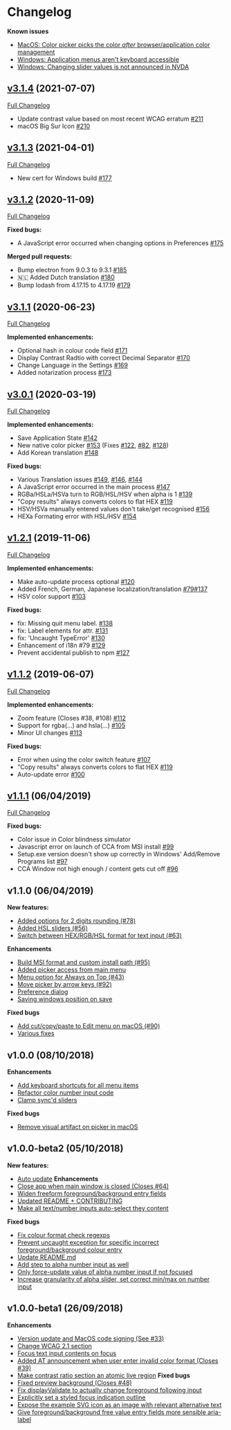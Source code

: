 # Changelog
**Known issues**
- [MacOS: Color picker picks the color *after* browser/application color management](https://github.com/ThePacielloGroup/CCAe/issues/76)
- [Windows: Application menus aren't keyboard accessible](https://github.com/ThePacielloGroup/CCAe/issues/49)
- [Windows: Changing slider values is not announced in NVDA](https://github.com/ThePacielloGroup/CCAe/issues/37)

## [v3.1.4](https://github.com/ThePacielloGroup/CCAe/tree/v3.1.4) (2021-07-07)

[Full Changelog](https://github.com/ThePacielloGroup/CCAe/compare/v3.1.3...v3.1.4)

- Update contrast value based on most recent WCAG erratum [\#211](https://github.com/ThePacielloGroup/CCAe/pull/211)
- macOS Big Sur Icon [\#210](https://github.com/ThePacielloGroup/CCAe/issues/210)

## [v3.1.3](https://github.com/ThePacielloGroup/CCAe/tree/v3.1.3) (2021-04-01)

[Full Changelog](https://github.com/ThePacielloGroup/CCAe/compare/v3.1.2...v3.1.3)

- New cert for Windows build [\#177](https://github.com/ThePacielloGroup/CCAe/issues/177)

## [v3.1.2](https://github.com/ThePacielloGroup/CCAe/tree/v3.1.2) (2020-11-09)

[Full Changelog](https://github.com/ThePacielloGroup/CCAe/compare/v3.1.1...v3.1.2)

**Fixed bugs:**

- A JavaScript error occurred when changing options in Preferences [\#175](https://github.com/ThePacielloGroup/CCAe/issues/175)

**Merged pull requests:**

- Bump electron from 9.0.3 to 9.3.1 [\#185](https://github.com/ThePacielloGroup/CCAe/pull/185)
- 🇳🇱 Added Dutch translation [\#180](https://github.com/ThePacielloGroup/CCAe/pull/180)
- Bump lodash from 4.17.15 to 4.17.19 [\#179](https://github.com/ThePacielloGroup/CCAe/pull/179)

## [v3.1.1](https://github.com/ThePacielloGroup/CCAe/tree/v3.1.1) (2020-06-23)

[Full Changelog](https://github.com/ThePacielloGroup/CCAe/compare/v3.0.1...v3.1.1)

**Implemented enhancements:**

- Optional hash in colour code field [\#171](https://github.com/ThePacielloGroup/CCAe/issues/171)
- Display Contrast Radtio with correct Decimal Separator [\#170](https://github.com/ThePacielloGroup/CCAe/issues/170)
- Change Language in the Settings [\#169](https://github.com/ThePacielloGroup/CCAe/issues/169)
- Added notarization process [\#173](https://github.com/ThePacielloGroup/CCAe/pull/173)

## [v3.0.1](https://github.com/ThePacielloGroup/CCAe/tree/v3.0.1) (2020-03-19)

[Full Changelog](https://github.com/ThePacielloGroup/CCAe/compare/v1.2.1...v3.0.1)

**Implemented enhancements:**

- Save Application State [\#142](https://github.com/ThePacielloGroup/CCAe/issues/142)
- New native color picker [\#153](https://github.com/ThePacielloGroup/CCAe/pull/153) (Fixes [\#122](https://github.com/ThePacielloGroup/CCAe/issues/122), [\#82](https://github.com/ThePacielloGroup/CCAe/issues/82), [\#128](https://github.com/ThePacielloGroup/CCAe/issues/128))
- Add Korean translation [\#148](https://github.com/ThePacielloGroup/CCAe/pull/148)

**Fixed bugs:**

- Various Translation issues [\#149](https://github.com/ThePacielloGroup/CCAe/issues/149), [\#146](https://github.com/ThePacielloGroup/CCAe/issues/146), [\#144](https://github.com/ThePacielloGroup/CCAe/pull/144)
- A JavaScript error occurred in the main process [\#147](https://github.com/ThePacielloGroup/CCAe/issues/147)
- RGBa/HSLa/HSVa turn to RGB/HSL/HSV when alpha is 1 [\#139](https://github.com/ThePacielloGroup/CCAe/issues/139)
- "Copy results" always converts colors to flat HEX [\#119](https://github.com/ThePacielloGroup/CCAe/issues/119)
- HSV/HSVa manually entered values don't take/get recognised [\#156](https://github.com/ThePacielloGroup/CCAe/issues/156)
- HEXa Formating error with HSL/HSV [\#154](https://github.com/ThePacielloGroup/CCAe/issues/154)


## [v1.2.1](https://github.com/ThePacielloGroup/CCAe/tree/v1.2.1) (2019-11-06)

[Full Changelog](https://github.com/ThePacielloGroup/CCAe/compare/v1.1.2...v1.2.1)

**Implemented enhancements:**

- Make auto-update process optional [\#120](https://github.com/ThePacielloGroup/CCAe/issues/120)
- Added French, German, Japanese localization/translation [\#79](https://github.com/ThePacielloGroup/CCAe/issues/79)[\#137](https://github.com/ThePacielloGroup/CCAe/issues/137)
- HSV color support [\#103](https://github.com/ThePacielloGroup/CCAe/issues/103)

**Fixed bugs:**

- fix: Missing quit menu label. [\#138](https://github.com/ThePacielloGroup/CCAe/pull/138)
- fix: Label elements for attr. [\#131](https://github.com/ThePacielloGroup/CCAe/pull/131)
- fix: 'Uncaught TypeError' [\#130](https://github.com/ThePacielloGroup/CCAe/pull/130)
- Enhancement of i18n \#79 [\#129](https://github.com/ThePacielloGroup/CCAe/pull/129)
- Prevent accidental publish to npm [\#127](https://github.com/ThePacielloGroup/CCAe/pull/127)

## [v1.1.2](https://github.com/ThePacielloGroup/CCAe/tree/v1.1.2) (2019-06-07)
[Full Changelog](https://github.com/ThePacielloGroup/CCAe/compare/v1.1.1...v1.1.2)

**Implemented enhancements:**

- Zoom feature \(Closes \#38, \#108\) [\#112](https://github.com/ThePacielloGroup/CCAe/pull/112)
- Support for rgba\(...\) and hsla\(...\) [\#105](https://github.com/ThePacielloGroup/CCAe/issues/105)
- Minor UI changes [\#113](https://github.com/ThePacielloGroup/CCAe/issues/113)

**Fixed bugs:**

- Error when using the color switch feature [\#107](https://github.com/ThePacielloGroup/CCAe/issues/107)
- "Copy results" always converts colors to flat HEX [\#119](https://github.com/ThePacielloGroup/CCAe/issues/119)
- Auto-update error [\#100](https://github.com/ThePacielloGroup/CCAe/issues/100)

## [v1.1.1](https://github.com/ThePacielloGroup/CCAe/tree/v1.1.1) (06/04/2019)

[Full Changelog](https://github.com/ThePacielloGroup/CCAe/compare/v1.1.0...v1.1.1)

**Fixed bugs:**

- Color issue in Color blindness simulator
- Javascript error on launch of CCA from MSI install [\#99](https://github.com/ThePacielloGroup/CCAe/issues/99)
- Setup.exe version doesn't show up correctly in Windows' Add/Remove Programs list [\#97](https://github.com/ThePacielloGroup/CCAe/issues/97)
- CCA Window not high enough / content gets cut off [\#96](https://github.com/ThePacielloGroup/CCAe/issues/96)

## v1.1.0 (06/04/2019)
**New features:**
- [Added options for 2 digits rounding (#78)](https://github.com/ThePacielloGroup/CCAe/commit/434368fcc4d9e6f4034f957aa517fa4e89b34384)
- [Added HSL sliders (#56)](https://github.com/ThePacielloGroup/CCAe/commit/eadfcbb95c5c504d59abd45d792d781bea480b02)
- [Switch between HEX/RGB/HSL format for text input (#63)](https://github.com/ThePacielloGroup/CCAe/commit/a4e92231fd8646fc0445db372682a9a8314ddad5)

**Enhancements**
- [Build MSI format and custom install path (#95)](https://github.com/ThePacielloGroup/CCAe/commit/34d8000586aa4ae31b2f406bb9ad84bf93da19c4)
- [Added picker access from main menu](https://github.com/ThePacielloGroup/CCAe/commit/a65001dcca8221352e77fe2d00d131ac6c4840c9)
- [Menu option for Always on Top (#43)](https://github.com/ThePacielloGroup/CCAe/commit/8613f5887da34eb9bc9962cb4610acc5b6efb7c5)
- [Move picker by arrow keys (#92)](https://github.com/ThePacielloGroup/CCAe/commit/a60833f1a95d87180b022de480cde0aa7e40c130)
- [Preference dialog](https://github.com/ThePacielloGroup/CCAe/commit/53116f3eb9366dc9fa780194442a591b0a2d82e1)
- [Saving windows position on save](https://github.com/ThePacielloGroup/CCAe/commit/dd74afa88b918bc45ef7dd75b81cea2c55cb22a6)

**Fixed bugs**
- [Add cut/copy/paste to Edit menu on macOS (#90)](https://github.com/ThePacielloGroup/CCAe/commit/edd70683ed57cf328f61420682f73f6767447c73)
- [Various fixes](https://github.com/ThePacielloGroup/CCAe/commit/803560ee2cf5d25fbbf354ec2ff0e14fdf327857)

## v1.0.0 (08/10/2018)
**Enhancements**
- [Add keyboard shortcuts for all menu items](https://github.com/ThePacielloGroup/CCAe/commit/75a5b4955b7061888bc01b46b8ecca3b018ce50c)
- [Refactor color number input code](https://github.com/ThePacielloGroup/CCAe/commit/c817604eca8068d125e25b175a6c59b185bc195f)
- [Clamp sync'd sliders](https://github.com/ThePacielloGroup/CCAe/commit/835e2d6a0ef143ffd614d84a5184db9926afacfc)

**Fixed bugs**
- [Remove visual artifact on picker in macOS](https://github.com/ThePacielloGroup/CCAe/commit/6383c1a0f963c4f690dba0fb5ad889451af42416)

## v1.0.0-beta2 (05/10/2018)
**New features:**
- [Auto update](https://github.com/ThePacielloGroup/CCAe/commit/57f8d6a422cdafe33370182d9317c12b61804102)
**Enhancements**
- [Close app when main window is closed (Closes #64)](https://github.com/ThePacielloGroup/CCAe/commit/eb61988f462db9f8c6770ce3933046e4226b31bf)
- [Widen freeform foreground/background entry fields](https://github.com/ThePacielloGroup/CCAe/commit/30b26f197afaaad24e5a3d6535baa4df965d5545)
- [Updated README + CONTRIBUTING](https://github.com/ThePacielloGroup/CCAe/commit/d28eb30f90baf9b7e4623b398565f1d8a1c37564)
- [Make all text/number inputs auto-select they content](https://github.com/ThePacielloGroup/CCAe/commit/34bbd5f7e194f9a4bad62da3488042644ab3bc6b)

**Fixed bugs**
- [Fix colour format check regexps](https://github.com/ThePacielloGroup/CCAe/commit/158b7f32220091e0dbfd4d19dbaba626aff8ea6a)
- [Prevent uncaught exception for specific incorrect foreground/background colour entry](https://github.com/ThePacielloGroup/CCAe/commit/1b225aeaba0136cf79da36e8a3c6091b9838960e)
- [Update README.md](https://github.com/ThePacielloGroup/CCAe/commit/f8ee06562a8b87b4f6852cb9552cf687ba920e7a)
- [Add step to alpha number input as well](https://github.com/ThePacielloGroup/CCAe/commit/838d0e0dda4eaf724577fb50c1a6a693147119c0)
- [Only force-update value of alpha number input if not focused](https://github.com/ThePacielloGroup/CCAe/commit/293f3a1934a45319e49244f3017cf5d51dfddbdf)
- [Increase granularity of alpha slider, set correct min/max on number input](https://github.com/ThePacielloGroup/CCAe/commit/544f3dd74376e598a2e86820033678797b6757c9)

## v1.0.0-beta1 (26/09/2018)

**Enhancements**
- [Version update and MacOS code signing (See #33)](https://github.com/ThePacielloGroup/CCAe/commit/ca0408675ea3134088d38abc47f25560abe0fc6f)
- [Change WCAG 2.1 section](https://github.com/ThePacielloGroup/CCAe/commit/a64266049e168cdaa0024b238e7d268c7dedbb2a)
- [Focus text input contents on focus](https://github.com/ThePacielloGroup/CCAe/commit/5ed33fb9925d17d583995dbe66e35fef8a763dba)
- [Added AT announcement when user enter invalid color format (Closes #39)](https://github.com/ThePacielloGroup/CCAe/commit/0b12a3463c82b5166a3ff8202893232f02b8bdaa)
- [Make contrast ratio section an atomic live region](https://github.com/ThePacielloGroup/CCAe/commit/8b3e3ebb11bf8d87526615afca8a807f5ffd4aec)
**Fixed bugs**
- [Fixed preview background (Closes #48)](https://github.com/ThePacielloGroup/CCAe/commit/8dcd558a1c9b02af6661b96f167b4eb5e3b548b0)
- [Fix displayValidate to actually change foreground following input](https://github.com/ThePacielloGroup/CCAe/commit/ae38b872257909fb3519cb4811ddf3126881bf58)
- [Explicitly set a styled focus indication outline](https://github.com/ThePacielloGroup/CCAe/commit/ea0a06bb730dc867b3300036434728bc4e0dccb6)
- [Expose the example SVG icon as an image with relevant alternative text](https://github.com/ThePacielloGroup/CCAe/commit/0f75d9fbd69bd01d0effc12d1998221024f4e1d5)
- [Give foreground/background free value entry fields more sensible aria-label](https://github.com/ThePacielloGroup/CCAe/commit/1dfea9435b0c982104f0f1390cc295b0f8f560ed)
